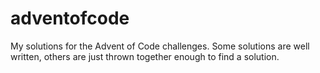 # adventofcode

My solutions for the Advent of Code challenges. Some solutions are well written, others are just thrown together enough to find a solution.
